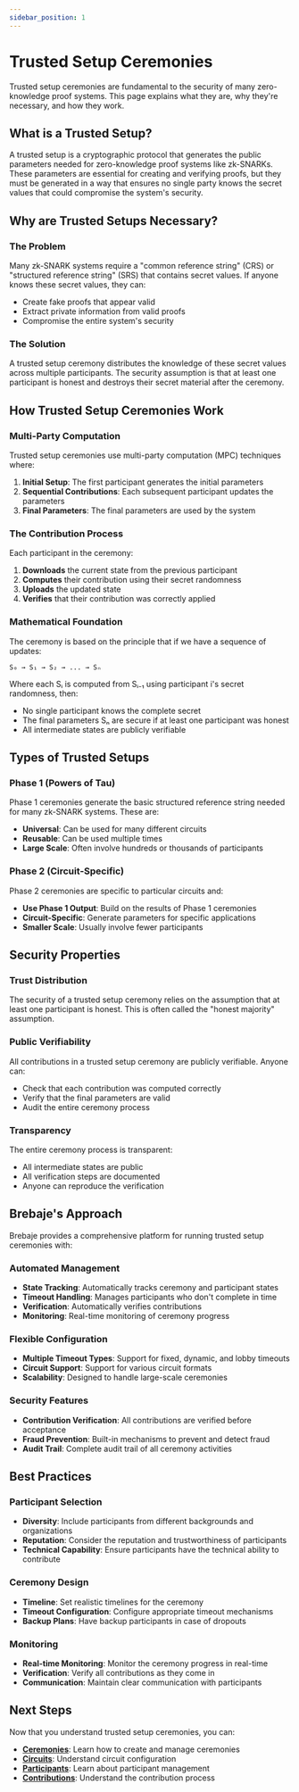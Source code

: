 ```yaml
---
sidebar_position: 1
---
```


# Trusted Setup Ceremonies

Trusted setup ceremonies are fundamental to the security of many zero-knowledge proof systems. This page explains what they are, why they're necessary, and how they work.

## What is a Trusted Setup?

A trusted setup is a cryptographic protocol that generates the public parameters needed for zero-knowledge proof systems like zk-SNARKs. These parameters are essential for creating and verifying proofs, but they must be generated in a way that ensures no single party knows the secret values that could compromise the system's security.

## Why are Trusted Setups Necessary?

### The Problem

Many zk-SNARK systems require a "common reference string" (CRS) or "structured reference string" (SRS) that contains secret values. If anyone knows these secret values, they can:

- Create fake proofs that appear valid
- Extract private information from valid proofs
- Compromise the entire system's security

### The Solution

A trusted setup ceremony distributes the knowledge of these secret values across multiple participants. The security assumption is that at least one participant is honest and destroys their secret material after the ceremony.

## How Trusted Setup Ceremonies Work

### Multi-Party Computation

Trusted setup ceremonies use multi-party computation (MPC) techniques where:

1. **Initial Setup**: The first participant generates the initial parameters
2. **Sequential Contributions**: Each subsequent participant updates the parameters
3. **Final Parameters**: The final parameters are used by the system

### The Contribution Process

Each participant in the ceremony:

1. **Downloads** the current state from the previous participant
2. **Computes** their contribution using their secret randomness
3. **Uploads** the updated state
4. **Verifies** that their contribution was correctly applied

### Mathematical Foundation

The ceremony is based on the principle that if we have a sequence of updates:

```
S₀ → S₁ → S₂ → ... → Sₙ
```

Where each Sᵢ is computed from Sᵢ₋₁ using participant i's secret randomness, then:

- No single participant knows the complete secret
- The final parameters Sₙ are secure if at least one participant was honest
- All intermediate states are publicly verifiable

## Types of Trusted Setups

### Phase 1 (Powers of Tau)

Phase 1 ceremonies generate the basic structured reference string needed for many zk-SNARK systems. These are:

- **Universal**: Can be used for many different circuits
- **Reusable**: Can be used multiple times
- **Large Scale**: Often involve hundreds or thousands of participants

### Phase 2 (Circuit-Specific)

Phase 2 ceremonies are specific to particular circuits and:

- **Use Phase 1 Output**: Build on the results of Phase 1 ceremonies
- **Circuit-Specific**: Generate parameters for specific applications
- **Smaller Scale**: Usually involve fewer participants

## Security Properties

### Trust Distribution

The security of a trusted setup ceremony relies on the assumption that at least one participant is honest. This is often called the "honest majority" assumption.

### Public Verifiability

All contributions in a trusted setup ceremony are publicly verifiable. Anyone can:

- Check that each contribution was computed correctly
- Verify that the final parameters are valid
- Audit the entire ceremony process

### Transparency

The entire ceremony process is transparent:

- All intermediate states are public
- All verification steps are documented
- Anyone can reproduce the verification

## Brebaje's Approach

Brebaje provides a comprehensive platform for running trusted setup ceremonies with:

### Automated Management

- **State Tracking**: Automatically tracks ceremony and participant states
- **Timeout Handling**: Manages participants who don't complete in time
- **Verification**: Automatically verifies contributions
- **Monitoring**: Real-time monitoring of ceremony progress

### Flexible Configuration

- **Multiple Timeout Types**: Support for fixed, dynamic, and lobby timeouts
- **Circuit Support**: Support for various circuit formats
- **Scalability**: Designed to handle large-scale ceremonies

### Security Features

- **Contribution Verification**: All contributions are verified before acceptance
- **Fraud Prevention**: Built-in mechanisms to prevent and detect fraud
- **Audit Trail**: Complete audit trail of all ceremony activities

## Best Practices

### Participant Selection

- **Diversity**: Include participants from different backgrounds and organizations
- **Reputation**: Consider the reputation and trustworthiness of participants
- **Technical Capability**: Ensure participants have the technical ability to contribute

### Ceremony Design

- **Timeline**: Set realistic timelines for the ceremony
- **Timeout Configuration**: Configure appropriate timeout mechanisms
- **Backup Plans**: Have backup participants in case of dropouts

### Monitoring

- **Real-time Monitoring**: Monitor the ceremony progress in real-time
- **Verification**: Verify all contributions as they come in
- **Communication**: Maintain clear communication with participants

## Next Steps

Now that you understand trusted setup ceremonies, you can:

- **[Ceremonies](./ceremonies)**: Learn how to create and manage ceremonies
- **[Circuits](./circuits)**: Understand circuit configuration
- **[Participants](./participants)**: Learn about participant management
- **[Contributions](./contributions)**: Understand the contribution process
